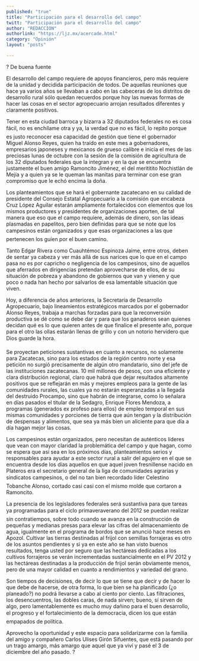 ```yaml
---
published: "true"
title: "Participación para el desarrollo del campo"
twitt: "Participación para el desarrollo del campo"
author: "REDACCION"
authorlink: "https://ljz.mx/acercade.html"
category: "Opinión"
layout: "posts"

---
```



  ? De buena fuente



  El desarrollo del campo requiere de apoyos financieros, pero más requiere de la unidad y decidida participación de todos. De aquellas reuniones que hace ya varios años se llevaban a cabo en las cabeceras de los distritos de desarrollo rural sólo quedan recuerdos porque hoy las nuevas formas de hacer las cosas en el sector agropecuario arrojan resultados diferentes y claramente positivos.



  Tener en esta ciudad barroca y bizarra a 32 diputados federales no es cosa fácil, no es enchílame otra y ya, la verdad que no es fácil, lo repito porque es justo reconocer esa capacidad de gestión que tiene el gobernador Miguel Alonso Reyes, quien ha traído en este mes a gobernadores, empresarios japoneses y mexicanos de grueso calibre e inicia el mes de las preciosas lunas de octubre con la sesión de la comisión de agricultura de los 32 diputados federales que la integran y en la que se encuentra justamente el buen amigo Ramoncito Jiménez, el del merititito Nochistlán de Mejía y a quien ya se le queman las manitas para terminar con ese gran compromiso que le echó encima la doña.



  Los planteamientos que se hará el gobernante zacatecano en su calidad de presidente del Consejo Estatal Agropecuario a la comisión que encabeza Cruz López Aguilar estarán ampliamente fortalecidos con elementos que los mismos productores y presidentes de organizaciones aporten, de tal manera que eso que el campo requiere, además de dinero, son las ideas plasmadas en papelitos, pero bien definidas para que se note que los campesinos están organizados y que esas organizaciones a las que pertenecen los guíen por el buen camino.



  Tanto Edgar Rivera como Cuauhtémoc Espinoza Jaime, entre otros, deben de sentar ya cabeza y ver más allá de sus narices que lo que en el campo pasa no es por capricho o negligencia de los campesinos, sino de aquellos que aferrados en dirigencias pretendan aprovecharse de ellos, de su situación de pobreza y abandono de gobiernos que van y vienen y que poco o nada han hecho por salvarlos de esa lamentable situación que viven.



  Hoy, a diferencia de años anteriores, la Secretaría de Desarrollo Agropecuario, bajo lineamientos estratégicos marcados por el gobernador Alonso Reyes, trabaja a marchas forzadas para que la reconversión productiva se dé como se debe dar y para que los ganaderos sean quienes decidan qué es lo que quieren antes de que finalice el presente año, porque para el otro las ollas estarán llenas de grillo y con un notorio hervidero que Dios guarde la hora.



  Se proyectan peticiones sustantivas en cuanto a recursos, no solamente para Zacatecas, sino para los estados de la región centro norte y esa petición no surgió precisamente de algún otro mandatario, sino del jefe de las instituciones zacatecanas. 10 mil millones de pesos, con una eficiente y clara distribución regional, claro que habrá que dejar resultados altamente positivos que se reflejarán en más y mejores empleos para la gente de las comunidades rurales, las cuales ya no estarán esperanzadas a la llegada del destruido Procampo, sino que habrán de integrarse, como lo señalara en días pasados el titular de la Sedagro, Enrique Flores Mendoza, a programas (generados ex profeso para ellos) de empleo temporal en sus mismas comunidades y porciones de tierra que aún tengan y la distribución de despensas y alimentos, que sea ya más bien un aliciente para que día a día hagan mejor las cosas.



  Los campesinos están organizados, pero necesitan de auténticos líderes que vean con mayor claridad la problemática del campo y que hagan, como se espera que así sea en los próximos días, planteamientos serios y responsables para ayudar a este sector rural a salir del agujero en el que se encuentra desde los días aquellos en que aquel joven fresnillense nacido en Plateros era el secretario general de la liga de comunidades agrarias y sindicatos campesinos, o del no tan bien recordado líder Celestino Tobanche Alonso, cortado casi casi con el mismo molde que cortaron a Ramoncito.



  La presencia de los legisladores federales será sustantiva para que tareas ya programadas para el ciclo primaveraverano del 2012 se puedan realizar sin contratiempos, sobre todo cuando se avanza en la construcción de pequeñas y medianas presas para elevar las cifras del almacenamiento de agua, igualmente en el programa de bordos que se anunció hace meses en Apozol. Cultivar las tierras destinadas al frijol con semillas forrajeras es otro de los asuntos pendientes y si ya en este año se han visto buenos resultados, tenga usted por seguro que las hectáreas dedicadas a los cultivos forrajeros se verán incrementadas sustancialmente en el PV 2012 y las hectáreas destinadas a la producción de frijol serán obviamente menos, pero de una mayor calidad en cuanto a rendimientos y variedad del grano.



  Son tiempos de decisiones, de decir lo que se tiene que decir y de hacer lo que debe de hacerse, de otra forma, lo que bien se ha planificado (¿o planeado?) no podrá llevarse a cabo al ciento por ciento. Las filtraciones, los desencuentros, las dobles caras, de nada sirven; bueno, sí sirven de algo, pero lamentablemente es mucho muy dañino para el buen desarrollo, el progreso y el fortalecimiento de la democracia, dicen los que están empapados de política.



  Aprovecho la oportunidad y este espacio para solidarizarme con la familia del amigo y compañero Carlos Ulises Girón Sifuentes, que está pasando por un trago amargo, más amargo que aquel que ya viví y pasé el 3 de diciembre del año pasado. ?

